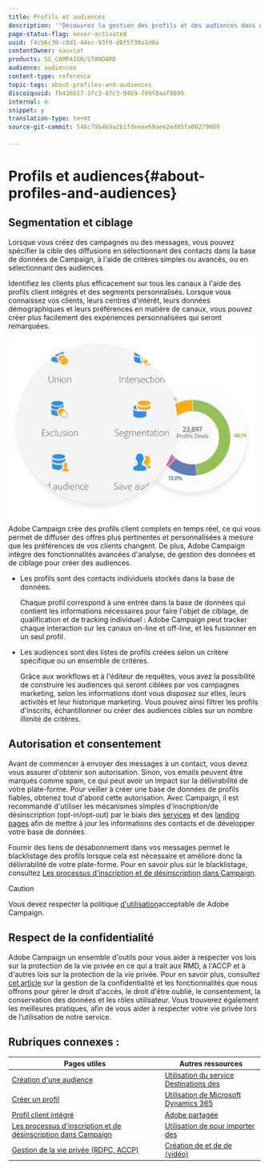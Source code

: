 ```yaml
---
title: Profils et audiences
description: '"Découvrez la gestion des profils et des audiences dans Adobe Campaign : définissez les populations ciblées, sélectionnez des audiences, filtrez les destinataires, collectez des données et mettez à jour les profils."'
page-status-flag: never-activated
uuid: f4cb6c38-c8d1-44ec-93f0-d0f5f30a3d9a
contentOwner: sauviat
products: SG_CAMPAIGN/STANDARD
audience: audiences
content-type: reference
topic-tags: about-profiles-and-audiences
discoiquuid: fb436b17-1fc3-4fc3-94b9-f09f8aaf9699
internal: n
snippet: y
translation-type: tm+mt
source-git-commit: 546c79b4b9a2b1fdeeee69aee2ed85fa00279609

---
```



# Profils et audiences{#about-profiles-and-audiences}

## Segmentation et ciblage

Lorsque vous créez des campagnes ou des messages, vous pouvez spécifier la cible des diffusions en sélectionnant des contacts dans la base de données de Campaign, à l&#39;aide de critères simples ou avancés, ou en sélectionnant des audiences.

Identifiez les clients plus efficacement sur tous les canaux à l&#39;aide des profils client intégrés et des segments personnalisés. Lorsque vous connaissez vos clients, leurs centres d&#39;intérêt, leurs données démographiques et leurs préférences en matière de canaux, vous pouvez créer plus facilement des expériences personnalisées qui seront remarquées.

![](assets/do-not-localize/audiences.png)

Adobe Campaign crée des profils client complets en temps réel, ce qui vous permet de diffuser des offres plus pertinentes et personnalisées à mesure que les préférences de vos clients changent. De plus, Adobe Campaign intègre des fonctionnalités avancées d&#39;analyse, de gestion des données et de ciblage pour créer des audiences.

* Les profils sont des contacts individuels stockés dans la base de données.

   Chaque profil correspond à une entrée dans la base de données qui contient les informations nécessaires pour faire l&#39;objet de ciblage, de qualification et de tracking individuel : Adobe Campaign peut tracker chaque interaction sur les canaux on-line et off-line, et les fusionner en un seul profil.

* Les audiences sont des listes de profils créées selon un critère spécifique ou un ensemble de critères.

   Grâce aux workflows et à l&#39;éditeur de requêtes, vous avez la possibilité de construire les audiences qui seront ciblées par vos campagnes marketing, selon les informations dont vous disposez sur elles, leurs activités et leur historique marketing. Vous pouvez ainsi filtrer les profils d&#39;inscrits, échantillonner ou créer des audiences cibles sur un nombre illimité de critères.

## Autorisation et consentement

Avant de commencer à envoyer des messages à un contact, vous devez vous assurer d&#39;obtenir son autorisation. Sinon, vos emails peuvent être marqués comme spam, ce qui peut avoir un impact sur la délivrabilité de votre plate-forme. Pour veiller à créer une base de données de profils fiables, obtenez tout d&#39;abord cette autorisation. Avec Campaign, il est recommandé d&#39;utiliser les mécanismes simples d&#39;inscription/de désinscription (opt-in/opt-out) par le biais des [services](../../audiences/using/creating-a-service.md) et des [landing pages](../../channels/using/getting-started-with-landing-pages.md) afin de mettre à jour les informations des contacts et de développer votre base de données.

Fournir des liens de désabonnement dans vos messages permet le blacklistage des profils lorsque cela est nécessaire et améliore donc la délivrabilité de votre plate-forme. Pour en savoir plus sur le blacklistage, consultez [Les processus d&#39;inscription et de désinscription dans Campaign](../../audiences/using/about-opt-in-and-opt-out-in-campaign.md).

>[!CAUTION]
>
>Vous devez respecter la politique [d&#39;utilisation](https://www.adobe.com/fr/legal/terms/aup.html)acceptable de Adobe Campaign.

## Respect de la confidentialité

 Adobe Campaign  un ensemble d&#39;outils pour vous aider à respecter vos lois sur la protection de la vie privée en ce qui a trait aux RMD, à l&#39;ACCP et à d&#39;autres lois sur la protection de la vie privée. Pour en savoir plus, consultez [cet article](https://helpx.adobe.com/fr/campaign/kb/campaign-privacy.html) sur la gestion de la confidentialité et les fonctionnalités que nous offrons pour gérer le droit d&#39;accès, le droit d&#39;être oublié, le consentement, la conservation des données et les rôles utilisateur. Vous trouverez également les meilleures pratiques, afin de vous aider à respecter votre vie privée lors de l’utilisation de notre service.

## Rubriques connexes :

| Pages utiles | Autres ressources |
|---|---|
| [Création d&#39;une audience](../../audiences/using/creating-audiences.md) | [Utilisation du service   Destinations des](../../audiences/using/aep-about-audience-destinations-service.md) |
| [Créer un profil](../../audiences/using/creating-profiles.md) | [Utilisation de Microsoft Dynamics 365](../../integrating/using/working-with-campaign-standard-and-microsoft-dynamics-365.md) |
| [Profil client intégré](../../audiences/using/integrated-customer-profile.md) | [Adobe partagée](../../integrating/using/sharing-audiences-with-audience-manager-or-people-core-service.md) |
| [Les processus d&#39;inscription et de désinscription dans Campaign](../../audiences/using/about-opt-in-and-opt-out-in-campaign.md) | [Utilisation de  pour importer des](../../automating/using/importing-data.md) |
| [Gestion de la vie privée (RDPC, ACCP)](https://helpx.adobe.com/fr/campaign/kb/campaign-privacy.html) | [Création de  et de  de (vidéo)](https://docs.adobe.com/content/help/en/campaign-standard-learn/tutorials/profiles-and-audiences/creating-profiles-and-audiences.html) |
